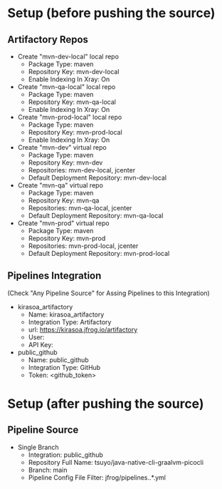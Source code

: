 # Setup (before pushing the source)
## Artifactory Repos
<!-- - Quick Setup -> Maven -->
<!-- - Check "Handle Snapshots" in "libs-release-local" -->
- Create "mvn-dev-local" local repo
  - Package Type: maven
  - Repository Key: mvn-dev-local
  - Enable Indexing In Xray: On
- Create "mvn-qa-local" local repo
  - Package Type: maven
  - Repository Key: mvn-qa-local
  - Enable Indexing In Xray: On
- Create "mvn-prod-local" local repo
  - Package Type: maven
  - Repository Key: mvn-prod-local
  - Enable Indexing In Xray: On
- Create "mvn-dev" virtual repo
  - Package Type: maven
  - Repository Key: mvn-dev
  - Repositories: mvn-dev-local, jcenter
  - Default Deployment Repository: mvn-dev-local
- Create "mvn-qa" virtual repo
  - Package Type: maven
  - Repository Key: mvn-qa
  - Repositories: mvn-qa-local, jcenter
  - Default Deployment Repository: mvn-qa-local
- Create "mvn-prod" virtual repo
  - Package Type: maven
  - Repository Key: mvn-prod
  - Repositories: mvn-prod-local, jcenter
  - Default Deployment Repository: mvn-prod-local
<!-- - Create "generic-dev-local" local repo
- Create "generic-qa-local" local repo
- Create "generic-prod-local" local repo -->
## Pipelines Integration
(Check "Any Pipeline Source" for Assing Pipelines to this Integration)
- kirasoa_artifactory
  - Name: kirasoa_artifactory
  - Integration Type: Artifactory
  - url: https://kirasoa.jfrog.io/artifactory
  - User: <username>
  - API Key: <password>
- public_github
  - Name: public_github
  - Integration Type: GitHub
  - Token: <github_token>

# Setup (after pushing the source)
## Pipeline Source
- Single Branch
  - Integration: public_github
  - Repository Full Name: tsuyo/java-native-cli-graalvm-picocli
  - Branch: main
  - Pipeline Config File Filter: jfrog/pipelines\..*\.yml
